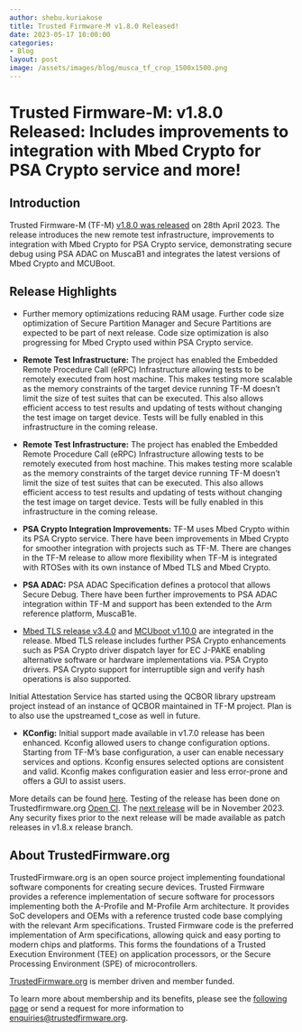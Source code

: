 ```yaml
---
author: shebu.kuriakose
title: Trusted Firmware-M v1.8.0 Released! 
date: 2023-05-17 10:00:00
categories:
- Blog
layout: post
image: /assets/images/blog/musca_tf_crop_1500x1500.png
---
```


**Trusted Firmware-M: v1.8.0 Released: Includes improvements to integration with Mbed Crypto for PSA Crypto service and more!**
=====================================================

Introduction
------------

Trusted Firmware-M (TF-M) [v1.8.0 was released](https://git.trustedfirmware.org/TF-M/trusted-firmware-m.git/tag/?h=TF-Mv1.8.0) on 28th April 2023. The release introduces the new
remote test infrastructure, improvements to integration with Mbed Crypto for PSA Crypto service,
demonstrating secure debug using PSA ADAC on MuscaB1 and integrates the latest versions of Mbed
Crypto and MCUBoot.

Release Highlights 
----------

- Further memory optimizations reducing RAM usage. Further code size optimization of Secure
Partition Manager and Secure Partitions are expected to be part of next release. Code size
optimization is also progressing for Mbed Crypto used within PSA Crypto service.

- **Remote Test Infrastructure:** The project has enabled the Embedded Remote Procedure Call (eRPC)
Infrastructure allowing tests to be remotely executed from host machine. This makes testing more
scalable as the memory constraints of the target device running TF-M doesn’t limit the size of test
suites that can be executed. This also allows efficient access to test results and updating of tests
without changing the test image on target device. Tests will be fully enabled in this infrastructure in
the coming release.

- **Remote Test Infrastructure:** The project has enabled the Embedded Remote Procedure Call (eRPC)
Infrastructure allowing tests to be remotely executed from host machine. This makes testing more
scalable as the memory constraints of the target device running TF-M doesn’t limit the size of test
suites that can be executed. This also allows efficient access to test results and updating of tests
without changing the test image on target device. Tests will be fully enabled in this infrastructure in
the coming release.

- **PSA Crypto Integration Improvements:** TF-M uses Mbed Crypto within its PSA Crypto service. There
have been improvements in Mbed Crypto for smoother integration with projects such as TF-M.
There are changes in the TF-M release to allow more flexibility when TF-M is integrated with RTOSes
with its own instance of Mbed TLS and Mbed Crypto.

- **PSA ADAC:** PSA ADAC Specification defines a protocol that allows Secure Debug. There have been
further improvements to PSA ADAC integration within TF-M and support has been extended to the
Arm reference platform, MuscaB1e.

- [Mbed TLS release v3.4.0](https://www.trustedfirmware.org/blog/MBed-TLS-3-4-0/) and [MCUboot v1.10.0](https://docs.mcuboot.com/release-notes.html#version-1100) are integrated in the release. Mbed TLS release
includes further PSA Crypto enhancements such as PSA Crypto driver dispatch layer for EC J-PAKE
enabling alternative software or hardware implementations via. PSA Crypto drivers. PSA Crypto
support for interruptible sign and verify hash operations is also supported.

Initial Attestation Service has started using the QCBOR library upstream project instead of an
instance of QCBOR maintained in TF-M project. Plan is to also use the upstreamed t_cose as well in
future.

- **KConfig:** Initial support made available in v1.7.0 release has been enhanced. Kconfig allowed users
to change configuration options. Starting from TF-M’s base configuration, a user can enable
necessary services and options. Kconfig ensures selected options are consistent and valid. Kconfig
makes configuration easier and less error-prone and offers a GUI to assist users.

More details can be found [here](https://tf-m-user-guide.trustedfirmware.org/releases/1.8.0.html). Testing of the release has been done on Trustedfirmware.org [Open CI](https://ci.trustedfirmware.org/).
The [next release](https://tf-m-user-guide.trustedfirmware.org/releases/index.html#future-release-plans) will be in November 2023. Any security fixes prior to the next release will be made
available as patch releases in v1.8.x release branch.

About TrustedFirmware.org
----------
TrustedFirmware.org is an open source project implementing foundational software components for creating secure devices. Trusted Firmware provides a reference implementation of secure software for processors implementing both the A-Profile and M-Profile Arm architecture. It provides SoC developers and OEMs with a reference trusted code base complying with the relevant Arm specifications. Trusted Firmware code is the preferred implementation of Arm specifications, allowing quick and easy porting to modern chips and platforms. This forms the foundations of a Trusted Execution Environment (TEE) on application processors, or the Secure Processing Environment (SPE) of microcontrollers. 

[TrustedFirmware.org](https://www.trustedfirmware.org) is member driven and member funded. 

To learn more about membership and its benefits, please see the [following page](https://www.trustedfirmware.org/about) or send a request for more information to enquiries@trustedfirmware.org.



